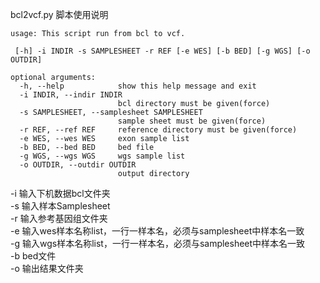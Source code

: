 bcl2vcf.py 脚本使用说明

    usage: This script run from bcl to vcf.
    
     [-h] -i INDIR -s SAMPLESHEET -r REF [-e WES] [-b BED] [-g WGS] [-o OUTDIR]
    
    optional arguments:
      -h, --help            show this help message and exit
      -i INDIR, --indir INDIR
                            bcl directory must be given(force)
      -s SAMPLESHEET, --samplesheet SAMPLESHEET
                            sample sheet must be given(force)
      -r REF, --ref REF     reference directory must be given(force)
      -e WES, --wes WES     exon sample list
      -b BED, --bed BED     bed file
      -g WGS, --wgs WGS     wgs sample list
      -o OUTDIR, --outdir OUTDIR
                            output directory

-i  输入下机数据bcl文件夹<br>
-s  输入样本Samplesheet<br>
-r  输入参考基因组文件夹<br>
-e  输入wes样本名称list，一行一样本名，必须与samplesheet中样本名一致<br>
-g  输入wgs样本名称list，一行一样本名，必须与samplesheet中样本名一致<br>
-b  bed文件<br>
-o  输出结果文件夹<br>